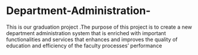 # Department-Administration-
This is our graduation project .The purpose of this project is to create a new department administration system that is enriched with important functionalities and services that enhances and improves the quality of education and efficiency of the faculty processes’ performance
